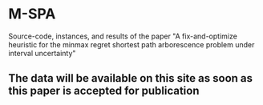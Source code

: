 # M-SPA
Source-code, instances, and results of the paper "A fix-and-optimize heuristic for the minmax regret shortest path arborescence problem under interval uncertainty"

## The data will be available on this site as soon as this paper is accepted for publication
